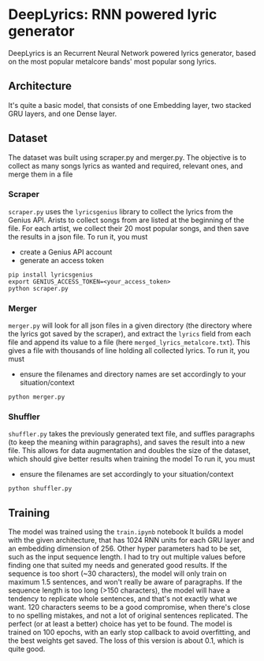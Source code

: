 # DeepLyrics: RNN powered lyric generator

DeepLyrics is an Recurrent Neural Network powered lyrics generator, based on the most popular metalcore bands' most popular song lyrics.

## Architecture
It's quite a basic model, that consists of one Embedding layer, two stacked GRU layers, and one Dense layer.

## Dataset
The dataset was built using scraper.py and merger.py. The objective is to collect as many songs lyrics as wanted and required, relevant ones, and merge them in a file
### Scraper
`scraper.py` uses the `lyricsgenius` library to collect the lyrics from the Genius API. Arists to collect songs from are listed at the beginning of the file.
For each artist, we collect their 20 most popular songs, and then save the results in a json file.
To run it, you must
- create a Genius API account
- generate an access token
```shell
pip install lyricsgenius
export GENIUS_ACCESS_TOKEN=<your_access_token>
python scraper.py
```
### Merger
`merger.py` will look for all json files in a given directory (the directory where the lyrics got saved by the scraper), and extract the `lyrics` field from each file and append its value to a file (here `merged_lyrics_metalcore.txt`).
This gives a file with thousands of line holding all collected lyrics.
To run it, you must
- ensure the filenames and directory names are set accordingly to your situation/context
```shell
python merger.py
```
### Shuffler
`shuffler.py` takes the previously generated text file, and suffles paragraphs (to keep the meaning within paragraphs), and saves the result into a new file.
This allows for data augmentation and doubles the size of the dataset, which should give better results when training the model
To run it, you must
- ensure the filenames are set accordingly to your situation/context
```shell
python shuffler.py
```

## Training
The model was trained using the `train.ipynb` notebook
It builds a model with the given architecture, that has 1024 RNN units for each GRU layer and an embedding dimension of 256.
Other hyper parameters had to be set, such as the input sequence length. I had to try out multiple values before finding one that suited my needs and generated good results.
If the sequence is too short (~30 characters), the model will only train on maximum 1.5 sentences, and won't really be aware of paragraphs. If the sequence length is too long (>150 characters), the model will have a tendency to replicate whole sentences, and that's not exactly what we want.
120 characters seems to be a good compromise, when there's close to no spelling mistakes, and not a lot of original sentences replicated. The perfect (or at least a better) choice has yet to be found.
The model is trained on 100 epochs, with an early stop callback to avoid overfitting, and the best weights get saved. The loss of this version is about 0.1, which is quite good.